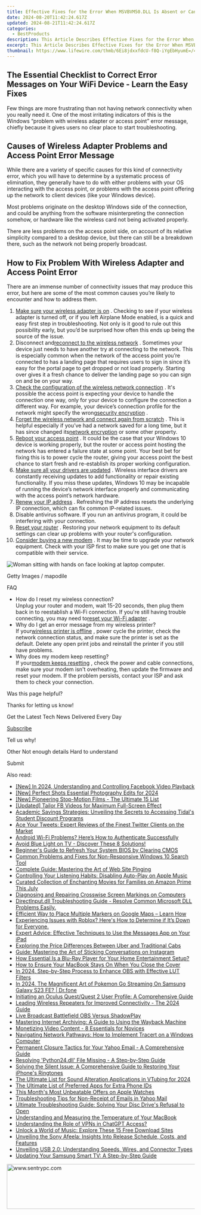 ```yaml
---
title: Effective Fixes for the Error When MSVBVM50.DLL Is Absent or Cannot Be Located
date: 2024-08-20T11:42:24.617Z
updated: 2024-08-21T11:42:24.617Z
categories:
  - BestProducts
description: This Article Describes Effective Fixes for the Error When MSVBVM50.DLL Is Absent or Cannot Be Located
excerpt: This Article Describes Effective Fixes for the Error When MSVBVM50.DLL Is Absent or Cannot Be Located
thumbnail: https://www.lifewire.com/thmb/6Ei8jdxxfdcU-f8Q-iYgEbHyumE=/400x300/filters:no_upscale():max_bytes(150000):strip_icc():format(webp)/msvbvm50-dll-error-be30920a664c46c2a0f15478417786bd.jpg
---
```


## The Essential Checklist to Correct Error Messages on Your WiFi Device - Learn the Easy Fixes
 Few things are more frustrating than not having network connectivity when you really need it. One of the most irritating indicators of this is the Windows “problem with wireless adapter or access point” error message, chiefly because it gives users no clear place to start troubleshooting.

## Causes of Wireless Adapter Problems and Access Point Error Message

 While there are a variety of specific causes for this kind of connectivity error, which you will have to determine by a systematic process of elimination, they generally have to do with either problems with your OS interacting with the access point, or problems with the access point offering up the network to client devices (like your Windows device).

 Most problems originate on the desktop Windows side of the connection, and could be anything from the software misinterpreting the connection somehow, or hardware like the wireless card not being activated properly.

 There are less problems on the access point side, on account of its relative simplicity compared to a desktop device, but there can still be a breakdown there, such as the network not being properly broadcast.

## How to Fix Problem With Wireless Adapter and Access Point Error

 There are an immense number of connectivity issues that may produce this error, but here are some of the most common causes you’re likely to encounter and how to address them.

1. [Make sure your wireless adapter is on](https://www.lifewire.com/windows-10-and-android-airplane-modes-4148142) . Checking to see if your wireless adapter is turned off, or if you left Airplane Mode enabled, is a quick and easy first step in troubleshooting. Not only is it good to rule out this possibility early, but you’d be surprised how often this ends up being the source of the issue.
2. Disconnect and[reconnect to the wireless network](https://www.lifewire.com/connect-to-wireless-network-using-windows-4148205) . Sometimes your device just needs to have another try at connecting to the network. This is especially common when the network of the access point you’re connected to has a landing page that requires users to sign in since it’s easy for the portal page to get dropped or not load properly. Starting over gives it a fresh chance to deliver the landing page so you can sign on and be on your way.
3. [Check the configuration of the wireless network connection](https://www.lifewire.com/how-to-set-up-your-home-wi-fi-network-2378223) . It's possible the access point is expecting your device to handle the connection one way, only for your device to configure the connection a different way. For example, your device’s connection profile for the network might specify the wrong[security encryption](https://www.lifewire.com/definition-of-wifi-protected-access-816576) .
4. [Forget the wireless network and connect again from scratch](https://www.lifewire.com/how-to-forget-a-network-on-windows-10-4584370) . This is helpful especially if you’ve had a network saved for a long time, but it has since changed its[network encryption](https://www.lifewire.com/what-are-wep-wpa-and-wpa2-which-is-best-2377353) or some other property.
5. [Reboot your access point](https://www.lifewire.com/how-to-properly-restart-a-router-modem-2624570) . It could be the case that your Windows 10 device is working properly, but the router or access point hosting the network has entered a failure state at some point. Your best bet for fixing this is to power cycle the router, giving your access point the best chance to start fresh and re-establish its proper working configuration.
6. [Make sure all your drivers are updated](https://www.lifewire.com/how-to-update-drivers-in-windows-2619214) . Wireless interface drivers are constantly receiving updates to add functionality or repair existing functionality. If you miss these updates, Windows 10 may be incapable of running the device’s network interface properly and communicating with the access point’s network hardware.
7. [Renew your IP address](https://www.lifewire.com/renewing-ip-addresses-in-microsoft-windows-816528) . Refreshing the IP address resets the underlying IP connection, which can fix common IP-related issues.
8. Disable antivirus software. If you run an antivirus program, it could be interfering with your connection.
9. [Reset your router](https://www.lifewire.com/resetting-a-home-network-router-818061) . Restoring your network equipment to its default settings can clear up problems with your router's configuration.
10. [Consider buying a new modem](https://www.lifewire.com/how-to-know-if-you-need-a-new-modem-5176178) . It may be time to upgrade your network equipment. Check with your ISP first to make sure you get one that is compatible with their service.

![Woman sitting with hands on face looking at laptop computer.](https://www.lifewire.com/thmb/lJY9GyOWXdfraHcBP-kPWg6_gwI=/1500x0/filters:no_upscale():max_bytes(150000):strip_icc():format(webp)/GettyImages-875247462-a495c84d2fee40b18ace180a637a656e.jpg)

Getty Images / mapodile

 FAQ

* How do I reset my wireless connection?  
 Unplug your router and modem, wait 15-20 seconds, then plug them back in to reestablish a Wi-Fi connection. If you're still having trouble connecting, you may need to[reset your Wi-Fi adapter](https://www.lifewire.com/reset-wifi-adapter-5179430) .
* Why do I get an error message from my wireless printer?  
 If your[wireless printer is offline](https://www.lifewire.com/fix-printer-offline-for-windows-and-mac-4628315) , power cycle the printer, check the network connection status, and make sure the printer is set as the default. Delete any open print jobs and reinstall the printer if you still have problems.
* Why does my modem keep resetting?  
 If your[modem keeps resetting](https://www.lifewire.com/fix-modem-that-keeps-resetting-5116684) , check the power and cable connections, make sure your modem isn't overheating, then update the firmware and reset your modem. If the problem persists, contact your ISP and ask them to check your connection.

Was this page helpful?

Thanks for letting us know!

 Get the Latest Tech News Delivered Every Day

[Subscribe](https://www.lifewire.com/#)

Tell us why!

 Other  Not enough details  Hard to understand

 Submit

<ins class="adsbygoogle"
     style="display:block"
     data-ad-format="autorelaxed"
     data-ad-client="ca-pub-7571918770474297"
     data-ad-slot="1223367746"></ins>



<ins class="adsbygoogle"
     style="display:block"
     data-ad-client="ca-pub-7571918770474297"
     data-ad-slot="8358498916"
     data-ad-format="auto"
     data-full-width-responsive="true"></ins>

<span class="atpl-alsoreadstyle">Also read:</span>
<div><ul>
<li><a href="https://facebook-video-recording.techidaily.com/new-in-2024-understanding-and-controlling-facebook-video-playback/"><u>[New] In 2024, Understanding and Controlling Facebook Video Playback</u></a></li>
<li><a href="https://fox-blue.techidaily.com/new-perfect-shots-essential-photography-edits-for-2024/"><u>[New] Perfect Shots  Essential Photography Edits for 2024</u></a></li>
<li><a href="https://extra-skills.techidaily.com/new-pioneering-stop-motion-films-the-ultimate-15-list/"><u>[New] Pioneering Stop-Motion Films - The Ultimate 15 List</u></a></li>
<li><a href="https://facebook-video-recording.techidaily.com/updated-tailor-fb-videos-for-maximum-full-screen-effect/"><u>[Updated] Tailor FB Videos for Maximum Full-Screen Effect</u></a></li>
<li><a href="https://tech-recovery.techidaily.com/academic-savings-strategies-unveiling-the-secrets-to-accessing-tidals-student-discount-programs/"><u>Academic Savings Strategies: Unveiling the Secrets to Accessing Tidal's Student Discount Programs</u></a></li>
<li><a href="https://tech-recovery.techidaily.com/ace-your-tweets-expert-reviews-of-the-finest-twitter-clients-on-the-market/"><u>Ace Your Tweets: Expert Reviews of the Finest Twitter Clients on the Market</u></a></li>
<li><a href="https://tech-recovery.techidaily.com/1722860064092-android-wi-fi-problems-heres-how-to-authenticate-successfully/"><u>Android Wi-Fi Problems? Here’s How to Authenticate Successfully</u></a></li>
<li><a href="https://tech-recovery.techidaily.com/avoid-blue-light-on-tv-discover-these-8-solutions/"><u>Avoid Blue Light on TV - Discover These 8 Solutions!</u></a></li>
<li><a href="https://tech-recovery.techidaily.com/beginners-guide-to-refresh-your-system-bios-by-clearing-cmos/"><u>Beginner's Guide to Refresh Your System BIOS by Clearing CMOS</u></a></li>
<li><a href="https://tech-recovery.techidaily.com/common-problems-and-fixes-for-non-responsive-windows-10-search-tool/"><u>Common Problems and Fixes for Non-Responsive Windows 10 Search Tool</u></a></li>
<li><a href="https://tech-recovery.techidaily.com/complete-guide-mastering-the-art-of-web-site-pinging/"><u>Complete Guide: Mastering the Art of Web Site Pinging</u></a></li>
<li><a href="https://tech-recovery.techidaily.com/controlling-your-listening-habits-disabling-auto-play-on-apple-music/"><u>Controlling Your Listening Habits: Disabling Auto-Play on Apple Music</u></a></li>
<li><a href="https://tech-recovery.techidaily.com/curated-collection-of-enchanting-movies-for-families-on-amazon-prime-this-july/"><u>Curated Collection of Enchanting Movies for Families on Amazon Prime This July</u></a></li>
<li><a href="https://tech-recovery.techidaily.com/diagnosing-and-repairing-crosswise-screen-markings-on-computers/"><u>Diagnosing and Repairing Crosswise Screen Markings on Computers</u></a></li>
<li><a href="https://tech-recovery.techidaily.com/directinputdll-troubleshooting-guide-resolve-common-microsoft-dll-problems-easily/"><u>DirectInput.dll Troubleshooting Guide - Resolve Common Microsoft DLL Problems Easily.</u></a></li>
<li><a href="https://tech-recovery.techidaily.com/efficient-way-to-place-multiple-markers-on-google-maps-learn-how/"><u>Efficient Way to Place Multiple Markers on Google Maps – Learn How</u></a></li>
<li><a href="https://tech-recovery.techidaily.com/experiencing-issues-with-roblox-heres-how-to-determine-if-its-down-for-everyone/"><u>Experiencing Issues with Roblox? Here's How to Determine if It’s Down for Everyone.</u></a></li>
<li><a href="https://tech-recovery.techidaily.com/expert-advice-effective-techniques-to-use-the-messages-app-on-your-ipad/"><u>Expert Advice: Effective Techniques to Use the Messages App on Your iPad</u></a></li>
<li><a href="https://tech-recovery.techidaily.com/exploring-the-price-differences-between-uber-and-traditional-cabs/"><u>Exploring the Price Differences Between Uber and Traditional Cabs</u></a></li>
<li><a href="https://tech-recovery.techidaily.com/guide-mastering-the-art-of-sticking-conversations-on-instagram/"><u>Guide: Mastering the Art of Sticking Conversations on Instagram</u></a></li>
<li><a href="https://tech-recovery.techidaily.com/how-essential-is-a-blu-ray-player-for-your-home-entertainment-setup/"><u>How Essential Is a Blu-Ray Player for Your Home Entertainment Setup?</u></a></li>
<li><a href="https://tech-recovery.techidaily.com/how-to-ensure-your-macbook-stays-on-when-you-close-the-cover/"><u>How to Ensure Your MacBook Stays On When You Close the Cover</u></a></li>
<li><a href="https://extra-skills.techidaily.com/in-2024-step-by-step-process-to-enhance-obs-with-effective-lut-filters/"><u>In 2024, Step-by-Step Process to Enhance OBS with Effective LUT Filters</u></a></li>
<li><a href="https://change-location.techidaily.com/in-2024-the-magnificent-art-of-pokemon-go-streaming-on-samsung-galaxy-s23-fe-drfone-by-drfone-virtual-android/"><u>In 2024, The Magnificent Art of Pokemon Go Streaming On Samsung Galaxy S23 FE? | Dr.fone</u></a></li>
<li><a href="https://tech-recovery.techidaily.com/initiating-an-oculus-questquest-2-user-profile-a-comprehensive-guide/"><u>Initiating an Oculus Quest/Quest 2 User Profile: A Comprehensive Guide</u></a></li>
<li><a href="https://tech-recovery.techidaily.com/leading-wireless-repeaters-for-improved-connectivity-the-2024-guide/"><u>Leading Wireless Repeaters for Improved Connectivity - The 2024 Guide</u></a></li>
<li><a href="https://screen-sharing-recording.techidaily.com/live-broadcast-battlefield-obs-versus-shadowplay/"><u>Live Broadcast Battlefield  OBS Versus ShadowPlay</u></a></li>
<li><a href="https://tech-recovery.techidaily.com/mastering-internet-archiving-a-guide-to-using-the-wayback-machine/"><u>Mastering Internet Archiving: A Guide to Using the Wayback Machine</u></a></li>
<li><a href="https://youtube-clips.techidaily.com/monetizing-video-content-8-essentials-for-novices/"><u>Monetizing Video Content - 8 Essentials for Novices</u></a></li>
<li><a href="https://tech-recovery.techidaily.com/navigating-network-pathways-how-to-implement-tracert-on-a-windows-computer/"><u>Navigating Network Pathways: How to Implement Tracert on a Windows Computer</u></a></li>
<li><a href="https://tech-recovery.techidaily.com/permanent-closure-tactics-for-your-yahoo-email-a-comprehensive-guide/"><u>Permanent Closure Tactics for Your Yahoo Email - A Comprehensive Guide</u></a></li>
<li><a href="https://tech-recovery.techidaily.com/resolving-python24dll-file-missing-a-step-by-step-guide/"><u>Resolving 'Python24.dll' File Missing - A Step-by-Step Guide</u></a></li>
<li><a href="https://tech-recovery.techidaily.com/solving-the-silent-issue-a-comprehensive-guide-to-restoring-your-iphones-ringtones/"><u>Solving the Silent Issue: A Comprehensive Guide to Restoring Your iPhone's Ringtones</u></a></li>
<li><a href="https://some-skills.techidaily.com/the-ultimate-list-for-sound-alteration-applications-in-vtubing-for-2024/"><u>The Ultimate List for Sound Alteration Applications in VTubing for 2024</u></a></li>
<li><a href="https://tech-recovery.techidaily.com/the-ultimate-list-of-preferred-apps-for-extra-phone-ids/"><u>The Ultimate List of Preferred Apps for Extra Phone IDs</u></a></li>
<li><a href="https://tech-recovery.techidaily.com/this-months-most-unbeatable-offers-on-apple-watches/"><u>This Month's Most Unbeatable Offers on Apple Watches</u></a></li>
<li><a href="https://tech-recovery.techidaily.com/troubleshooting-tips-for-non-receipt-of-emails-in-yahoo-mail/"><u>Troubleshooting Tips for Non-Receipt of Emails in Yahoo Mail</u></a></li>
<li><a href="https://tech-recovery.techidaily.com/ultimate-troubleshooting-guide-solving-your-disc-drives-refusal-to-open/"><u>Ultimate Troubleshooting Guide: Solving Your Disc Drive's Refusal to Open</u></a></li>
<li><a href="https://tech-recovery.techidaily.com/understanding-and-measuring-the-temperature-of-your-macbook/"><u>Understanding and Measuring the Temperature of Your MacBook</u></a></li>
<li><a href="https://tech-haven.techidaily.com/understanding-the-role-of-vpns-in-chatgpt-access/"><u>Understanding the Role of VPNs in ChatGPT Access?</u></a></li>
<li><a href="https://tech-recovery.techidaily.com/unlock-a-world-of-music-explore-these-15-free-download-sites/"><u>Unlock a World of Music: Explore These 15 Free Download Sites</u></a></li>
<li><a href="https://tech-recovery.techidaily.com/unveiling-the-sony-afeela-insights-into-release-schedule-costs-and-features/"><u>Unveiling the Sony Afeela: Insights Into Release Schedule, Costs, and Features</u></a></li>
<li><a href="https://tech-recovery.techidaily.com/unveiling-usb-20-understanding-speeds-wires-and-connector-types/"><u>Unveiling USB 2.0: Understanding Speeds, Wires, and Connector Types</u></a></li>
<li><a href="https://tech-recovery.techidaily.com/updating-your-samsung-smart-tv-a-step-by-step-guide/"><u>Updating Your Samsung Smart TV: A Step-by-Step Guide</u></a></li>
</ul></div>

<!-- affiliate ads begin -->
<a href="https://sentrypc.7eer.net/c/5597632/398457/3022" target="_top" id="398457"><img src="//a.impactradius-go.com/display-ad/3022-398457" border="0" alt="www.sentrypc.com" width="980" height="120"/></a><img height="0" width="0" src="https://sentrypc.7eer.net/i/5597632/398457/3022" style="position:absolute;visibility:hidden;" border="0" />
<!-- affiliate ads end -->
